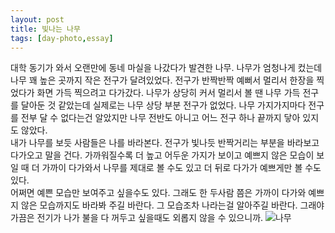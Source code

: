 ```yaml
---
layout: post
title: 빛나는 나무
tags: [day-photo,essay]
---
```

대학 동기가 와서 오랜만에 동네 마실을 나갔다가 발견한 나무. 나무가 엄청나게 컸는데 나무 꽤 높은 곳까지 작은 전구가 달려있었다. 전구가 반짝반짝 예뻐서 멀리서 한장을 찍었다가 화면 가득 찍으려고 다가갔다. 나무가 상당히 커서 멀리서 볼 땐 나무 가득 전구를 달아둔 것 같았는데 실제로는 나무 상당 부분 전구가 없었다. 나무 가지가지마다 전구를 전부 달 수 없다는건 알았지만 나무 전반도 아니고 어느 전구 하나 끝까지 닿아 있지도 않았다.      
내가 나무를 보듯 사람들은 나를 바라본다. 전구가 빛나듯 반짝거리는 부분을 바라보고 다가오고 말을 건다. 가까워질수록 더 높고 어두운 가지가 보이고 예쁘지 않은 모습이 보일 때 더 가까이 다가와서 나무를 제대로 볼 수도 있고 더 뒤로 다가가 예쁘게만 볼 수도 있다.      
어쩌면 예쁜 모습만 보여주고 싶을수도 있다. 그래도 한 두사람 쯤은 가까이 다가와 예쁘지 않은 모습까지도 바라봐 주길 바란다. 그 모습조차 나라는걸 알아주길 바란다. 그래야 가끔은 전기가 나가 불을 다 꺼두고 싶을때도 외롭지 않을 수 있으니까. 
![나무](http://lh3.googleusercontent.com/-JWaD7vHo03c/VpzTXvZoOYI/AAAAAAAAAkc/ZQAW6y2LVmw/s1280/upload_-1.jpg)